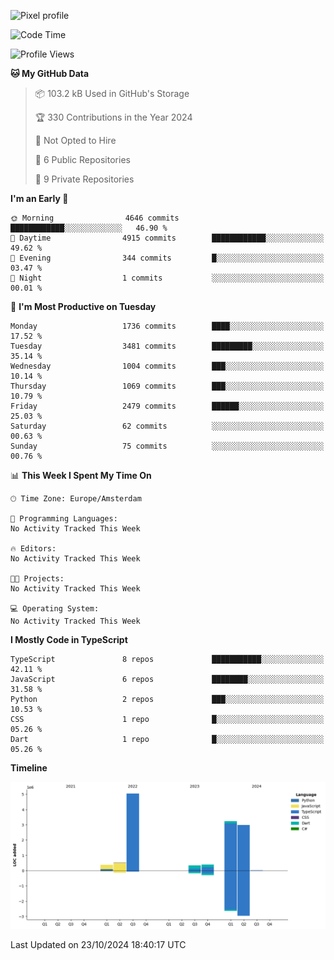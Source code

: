 ![Pixel profile](https://pixel-profile.vercel.app/api/github-stats?username=Atchferox&screen_effect=true&theme=rainbow
)


<!--START_SECTION:waka-->
![Code Time](http://img.shields.io/badge/Code%20Time-415%20hrs%204%20mins-blue)

![Profile Views](http://img.shields.io/badge/Profile%20Views-0-blue)

**🐱 My GitHub Data** 

> 📦 103.2 kB Used in GitHub's Storage 
 > 
> 🏆 330 Contributions in the Year 2024
 > 
> 🚫 Not Opted to Hire
 > 
> 📜 6 Public Repositories 
 > 
> 🔑 9 Private Repositories 
 > 
**I'm an Early 🐤** 

```text
🌞 Morning                4646 commits        ████████████░░░░░░░░░░░░░   46.90 % 
🌆 Daytime                4915 commits        ████████████░░░░░░░░░░░░░   49.62 % 
🌃 Evening                344 commits         █░░░░░░░░░░░░░░░░░░░░░░░░   03.47 % 
🌙 Night                  1 commits           ░░░░░░░░░░░░░░░░░░░░░░░░░   00.01 % 
```
📅 **I'm Most Productive on Tuesday** 

```text
Monday                   1736 commits        ████░░░░░░░░░░░░░░░░░░░░░   17.52 % 
Tuesday                  3481 commits        █████████░░░░░░░░░░░░░░░░   35.14 % 
Wednesday                1004 commits        ███░░░░░░░░░░░░░░░░░░░░░░   10.14 % 
Thursday                 1069 commits        ███░░░░░░░░░░░░░░░░░░░░░░   10.79 % 
Friday                   2479 commits        ██████░░░░░░░░░░░░░░░░░░░   25.03 % 
Saturday                 62 commits          ░░░░░░░░░░░░░░░░░░░░░░░░░   00.63 % 
Sunday                   75 commits          ░░░░░░░░░░░░░░░░░░░░░░░░░   00.76 % 
```


📊 **This Week I Spent My Time On** 

```text
🕑︎ Time Zone: Europe/Amsterdam

💬 Programming Languages: 
No Activity Tracked This Week

🔥 Editors: 
No Activity Tracked This Week

🐱‍💻 Projects: 
No Activity Tracked This Week

💻 Operating System: 
No Activity Tracked This Week
```

**I Mostly Code in TypeScript** 

```text
TypeScript               8 repos             ███████████░░░░░░░░░░░░░░   42.11 % 
JavaScript               6 repos             ████████░░░░░░░░░░░░░░░░░   31.58 % 
Python                   2 repos             ███░░░░░░░░░░░░░░░░░░░░░░   10.53 % 
CSS                      1 repo              █░░░░░░░░░░░░░░░░░░░░░░░░   05.26 % 
Dart                     1 repo              █░░░░░░░░░░░░░░░░░░░░░░░░   05.26 % 
```



**Timeline**

![Lines of Code chart](https://raw.githubusercontent.com/Atchferox/Atchferox/main/assets/bar_graph.png)


 Last Updated on 23/10/2024 18:40:17 UTC
<!--END_SECTION:waka-->
